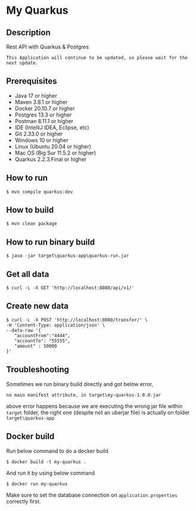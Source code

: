 # My Quarkus

## Description
Rest API with Quarkus & Postgres

```
This Application will continue to be updated, so please wait for the next update.
```

## Prerequisites
- Java 17 or higher
- Maven 3.8.1 or higher
- Docker 20.10.7 or higher
- Postgres 13.3 or higher
- Postman 8.11.1 or higher
- IDE (IntelliJ IDEA, Eclipse, etc)
- Git 2.33.0 or higher
- Windows 10 or higher
- Linux (Ubuntu 20.04 or higher)
- Mac OS (Big Sur 11.5.2 or higher)
- Quarkus 2.2.3.Final or higher

## How to run
 ```
$ mvn compile quarkus:dev
 ```

## How to build
 ```
$ mvn clean package
 ```

## How to run binary build
 ```
$ java -jar target\quarkus-app\quarkus-run.jar
 ```

## Get all data
```
$ curl -L -X GET 'http://localhost:8080/api/v1/'
```

## Create new data
 ```
$ curl -L -X POST 'http://localhost:8080/transfer/' \
-H 'Content-Type: application/json' \
--data-raw '{
    "accountFrom":"4444",
    "accountTo": "55555",
    "amount" : 50000
}'
```

## Troubleshooting
Sometimes we run binary build directly and got below error,
```
no main manifest attribute, in target\my-quarkus-1.0.0.jar
``` 

above error happens because we are executing the wrong jar file within `target` folder, the right one (despite not an uberjar file) is actually on folder `target\quarkus-app`

## Docker build
Run below command to do a docker build
```
$ docker build -t my-quarkus .
```

And run it by using below command
```
$ docker run my-quarkus
```

Make sure to set the database connection on `application.properties` correctly first.